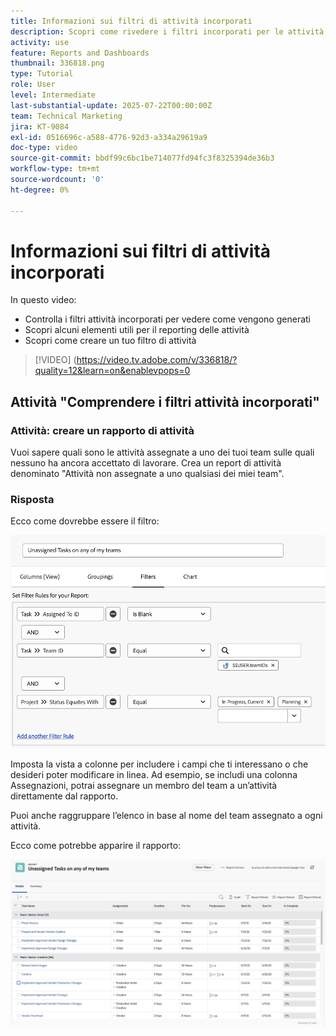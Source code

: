 ```yaml
---
title: Informazioni sui filtri di attività incorporati
description: Scopri come rivedere i filtri incorporati per le attività, per capire come vengono generati e creare un filtro personalizzato per attività in Workfront.
activity: use
feature: Reports and Dashboards
thumbnail: 336818.png
type: Tutorial
role: User
level: Intermediate
last-substantial-update: 2025-07-22T00:00:00Z
team: Technical Marketing
jira: KT-9084
exl-id: 0516696c-a588-4776-92d3-a334a29619a9
doc-type: video
source-git-commit: bbdf99c6bc1be714077fd94fc3f8325394de36b3
workflow-type: tm+mt
source-wordcount: '0'
ht-degree: 0%

---
```


# Informazioni sui filtri di attività incorporati

In questo video:

* Controlla i filtri attività incorporati per vedere come vengono generati
* Scopri alcuni elementi utili per il reporting delle attività
* Scopri come creare un tuo filtro di attività

>[!VIDEO] (https://video.tv.adobe.com/v/336818/?quality=12&learn=on&enablevpops=0

## Attività &quot;Comprendere i filtri attività incorporati&quot;


### Attività: creare un rapporto di attività

Vuoi sapere quali sono le attività assegnate a uno dei tuoi team sulle quali nessuno ha ancora accettato di lavorare. Crea un report di attività denominato &quot;Attività non assegnate a uno qualsiasi dei miei team&quot;.

### Risposta

Ecco come dovrebbe essere il filtro:

![Immagine della schermata per la creazione di un filtro di attività](assets/opening-built-in-task-filters-1.png)

Imposta la vista a colonne per includere i campi che ti interessano o che desideri poter modificare in linea. Ad esempio, se includi una colonna Assegnazioni, potrai assegnare un membro del team a un’attività direttamente dal rapporto.

Puoi anche raggruppare l’elenco in base al nome del team assegnato a ogni attività.

Ecco come potrebbe apparire il rapporto:

![Immagine di un rapporto di attività](assets/opening-built-in-task-filters-2.png)

